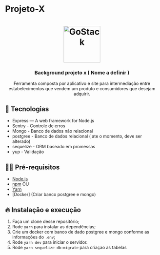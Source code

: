 # Projeto-X

<h1 align="center">
  <img alt="GoStack" src="https://landing.investeae.com.br/wp-content/uploads/2017/11/projetosecreto-1-01.png" width="120px" />
</h1>

<h3 align="center">
  Background projeto x ( Nome a definir )
</h3>

<p align="center">Ferramenta composta por aplicativo e site para intermediação entre estabelecimentos que vendem um produto e consumidores que desejam adquirir.</p>

## 🚀 Tecnologias

- Express — A web framework for Node.js
- Sentry - Controle de erros
- Mongo - Banco de dados não relacional
- postgree - Banco de dados relacional ( ate o momento, deve ser alterado)
- sequelize - ORM baseado em promessas
- yup - Validação

## ✋🏻 Pré-requisitos

- [Node.js](https://nodejs.org/en/)
- [npm](https://www.npmjs.com/)
  OU
- [Yarn](https://yarnpkg.com/pt-BR/docs/install)
- [Docker] (Criar banco postgree e mongo)

## 🔥 Instalação e execução

1. Faça um clone desse repositório;
2. Rode `yarn` para instalar as dependências;
3. Crie um docker com banco de dado postgree e mongo conforme as informações do `.env`;
4. Rode `yarn dev` para iniciar o servidor.
5. Rode `yarn sequelize db:migrate` para criaçao as tabelas
